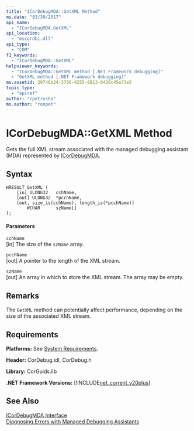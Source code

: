 ```yaml
---
title: "ICorDebugMDA::GetXML Method"
ms.date: "03/30/2017"
api_name: 
  - "ICorDebugMDA.GetXML"
api_location: 
  - "mscordbi.dll"
api_type: 
  - "COM"
f1_keywords: 
  - "ICorDebugMDA::GetXML"
helpviewer_keywords: 
  - "ICorDebugMDA::GetXML method [.NET Framework debugging]"
  - "GetXML method [.NET Framework debugging]"
ms.assetid: 29746b24-3766-4255-8813-0426c45e73e5
topic_type: 
  - "apiref"
author: "rpetrusha"
ms.author: "ronpet"
---
```

# ICorDebugMDA::GetXML Method
Gets the full XML stream associated with the managed debugging assistant (MDA) represented by [ICorDebugMDA](../../../../docs/framework/unmanaged-api/debugging/icordebugmda-interface.md).  
  
## Syntax  
  
```  
HRESULT GetXML (  
    [in] ULONG32   cchName,  
    [out] ULONG32  *pcchName,  
    [out, size_is(cchName), length_is(*pcchName)]  
        WCHAR      szName[]  
);  
```  
  
#### Parameters  
 `cchName`  
 [in] The size of the `szName` array.  
  
 `pcchName`  
 [out] A pointer to the length of the XML stream.  
  
 `szName`  
 [out] An array in which to store the XML stream. The array may be empty.  
  
## Remarks  
 The `GetXML` method can potentially affect performance, depending on the size of the associated XML stream.  
  
## Requirements  
 **Platforms:** See [System Requirements](../../../../docs/framework/get-started/system-requirements.md).  
  
 **Header:** CorDebug.idl, CorDebug.h  
  
 **Library:** CorGuids.lib  
  
 **.NET Framework Versions:** [!INCLUDE[net_current_v20plus](../../../../includes/net-current-v20plus-md.md)]  
  
## See Also  
 [ICorDebugMDA Interface](../../../../docs/framework/unmanaged-api/debugging/icordebugmda-interface.md)  
 [Diagnosing Errors with Managed Debugging Assistants](../../../../docs/framework/debug-trace-profile/diagnosing-errors-with-managed-debugging-assistants.md)
